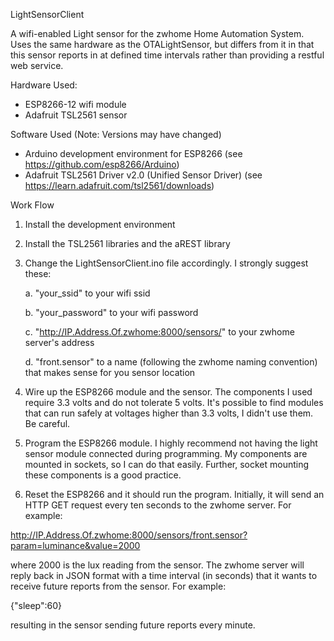 LightSensorClient

A wifi-enabled Light sensor for the zwhome Home Automation System. Uses the same hardware as the OTALightSensor, but differs from it in that this sensor reports in at defined time intervals rather than providing a restful web service.

Hardware Used:
- ESP8266-12 wifi module
- Adafruit TSL2561 sensor

Software Used (Note: Versions may have changed)
- Arduino development environment for ESP8266 (see https://github.com/esp8266/Arduino)
- Adafruit TSL2561 Driver v2.0 (Unified Sensor Driver) (see https://learn.adafruit.com/tsl2561/downloads)


Work Flow

1. Install the development environment

2. Install the TSL2561 libraries and the aREST library

3. Change the LightSensorClient.ino file accordingly. I strongly suggest these:

   a. "your_ssid" to your wifi ssid

   b. "your_password" to your wifi password
   
   c. "http://IP.Address.Of.zwhome:8000/sensors/" to your zwhome server's address

   d. "front.sensor" to a name (following the zwhome naming convention) that makes sense for you sensor location

4. Wire up the ESP8266 module and the sensor. The components I used require 3.3 volts and do not tolerate 5 volts. It's possible to find modules that can run safely at voltages higher than 3.3 volts, I didn't use them. Be careful.

5. Program the ESP8266 module. I highly recommend not having the light sensor module connected during programming. My components are mounted in sockets, so I can do that easily. Further, socket mounting these components is a good practice.

6. Reset the ESP8266 and it should run the program. Initially, it will send an HTTP GET request every ten seconds to the zwhome server. For example:

http://IP.Address.Of.zwhome:8000/sensors/front.sensor?param=luminance&value=2000

where 2000 is the lux reading from the sensor. The zwhome server will reply back in JSON format with a time interval (in seconds) that it wants to receive future reports from the sensor. For example:

{"sleep":60}

resulting in the sensor sending future reports every minute.